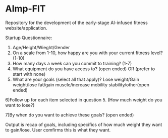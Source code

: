 # AImp-FIT
Repository for the development of the early-stage AI-infused fitness website/application. 

Startup Questionnaire:
1) Age/Height/Wieght/Gender
2) On a scale from 1-10, how happy are you with your current fitness level? (1-10)
3) How many days a week can you commit to training? (1-7)
4) What equipment do you have access to? (open ended) OR (prefer to start with none)
5) What are your goals (select all that apply)?
   Lose weight/Gain weight/lose fat/gain muscle/increase mobility stability/other(open ended)
   
6)Follow up for each item selected in question 5. (How much weight do you want to lose?)

7)By when do you want to achieve these goals? (open ended)

Output is recap of goals, including specifics of how much weight they want to gain/lose. 
User comfirms this is what they want.
